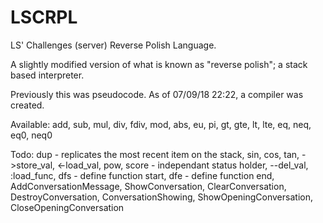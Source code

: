 # LSCRPL

LS' Challenges (server) Reverse Polish Language.

A slightly modified version of what is known as "reverse polish"; a stack based interpreter.

Previously this was pseudocode. As of 07/09/18 22:22, a compiler was created.

Available:
add, sub, mul, div, fdiv, mod, abs, eu, pi, gt, gte, lt, lte, eq, neq, eq0, neq0

Todo:
dup - replicates the most recent item on the stack, sin, cos, tan, ->store_val, <-load_val, pow, score - independant status holder, --del_val, :load_func, dfs - define function start, dfe - define function end, AddConversationMessage, ShowConversation, ClearConversation, DestroyConversation, ConversationShowing, ShowOpeningConversation, CloseOpeningConversation
